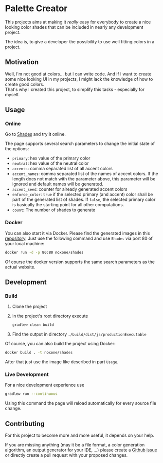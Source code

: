 # Palette Creator

This projects aims at making it *really* easy for everybody to create a nice looking color shades that can be included
in nearly any development project.

The idea is, to give a developer the possibility to use well fitting colors in a project.

## Motivation

Well, I'm not good at colors... but I can write code. And if I want to create some nice looking UI in my
projects, I might lack the knowledge of how to create good colors.  
That's why I created this project, to simplify this tasks - especially for myself.

## Usage

### Online

Go to [Shades](https://shades.olafneumann.org/) and try it online.

The page supports several search parameters to change the initial state of the options:

- ``primary``: hex value of the primary color
- ``neutral``: hex value of the neutral color
- ``accents``: comma separated list of all accent colors
- ``accent_names``: comma separated list of the names of accent colors. If the length does not match with the parameter above, this parameter will be ignored and default names will be generated.
- ``accent_seed``: counter for already generated accent colors
- ``enforce_color``: `true` if the selected primary (and accent) color shall be part of the generated list of shades. If `false`, the selected primary color is basically the starting point for all other computations.
- ``count``: The number of shades to generate

<!-- TODO: Example: [https://shades.olafneumann.org/](https://shades.olafneumann.org/)-->

### Docker

You can also start it via Docker. Please find the generated images in this [repository](https://hub.docker.com/r/noxone/shades). Just use the following command and use ``Shades`` via port 80 of your local machine:

```bash
docker run -d -p 80:80 noxone/shades
```

Of course the docker version supports the same search parameters as the actual website.

## Development

### Build

1. Clone the project
2. In the project's root directory execute

   ```bash
   gradlew clean build
   ```

3. Find the output in directory ``./build/dist/js/productionExecutable``

Of course, you can also build the project using Docker:

   ```bash
   docker build . -t noxone/shades
   ```

After that just use the image like described in part `Usage`.

### Live Development

For a nice development experience use

```bash
gradlew run --continuous
```

Using this command the page will reload automatically for every source file change.

## Contributing

For this project to become more and more useful, it depends on your help.

If you are missing anything (may it be a file format, a color generation algorithm, an output generator for your IDE, ...)
please create a [Github issue](https://github.com/noxone/palette-creator-web/issues) or directly create a pull request with your proposed changes.
